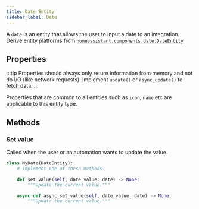 ```yaml
---
title: Date Entity
sidebar_label: Date
---
```


A `date` is an entity that allows the user to input a date to an integration. Derive entity platforms from [`homeassistant.components.date.DateEntity`](https://github.com/home-assistant/core/blob/dev/homeassistant/components/date/__init__.py)

## Properties

:::tip
Properties should always only return information from memory and not do I/O (like network requests). Implement `update()` or `async_update()` to fetch data.
:::

Properties that are common to all entities such as `icon`, `name` etc are applicable to this entity type.

## Methods

### Set value

Called when the user or an automation wants to update the value.

```python
class MyDate(DateEntity):
    # Implement one of these methods.

    def set_value(self, date_value: date) -> None:
        """Update the current value."""

    async def async_set_value(self, date_value: date) -> None:
        """Update the current value."""

```
